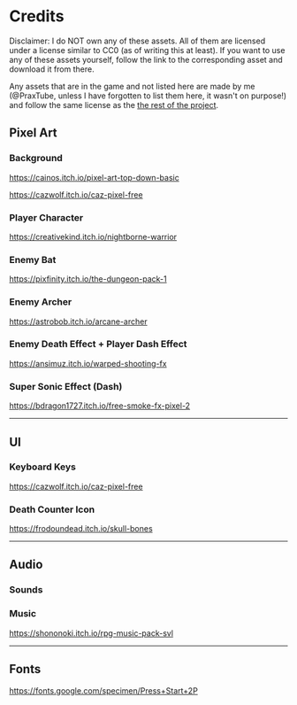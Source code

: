 # Credits

Disclaimer: I do NOT own any of these assets. All of them are licensed under a license similar to CC0 (as of writing this at least). If you want to use any of these assets yourself, follow the link to the corresponding asset and download it from there.

Any assets that are in the game and not listed here are made by me (@PraxTube, unless I have forgotten to list them here, it wasn't on purpose!) and follow the same license as the [the rest of the project](https://github.com/PraxTube/magus-parvus/blob/master/LICENSE).

## Pixel Art

### Background

https://cainos.itch.io/pixel-art-top-down-basic

https://cazwolf.itch.io/caz-pixel-free

### Player Character

https://creativekind.itch.io/nightborne-warrior

### Enemy Bat

https://pixfinity.itch.io/the-dungeon-pack-1

### Enemy Archer

https://astrobob.itch.io/arcane-archer

### Enemy Death Effect + Player Dash Effect

https://ansimuz.itch.io/warped-shooting-fx

### Super Sonic Effect (Dash)

https://bdragon1727.itch.io/free-smoke-fx-pixel-2

---

## UI

### Keyboard Keys

https://cazwolf.itch.io/caz-pixel-free

### Death Counter Icon

https://frodoundead.itch.io/skull-bones

---

## Audio

### Sounds

### Music

https://shononoki.itch.io/rpg-music-pack-svl

---

## Fonts

https://fonts.google.com/specimen/Press+Start+2P
